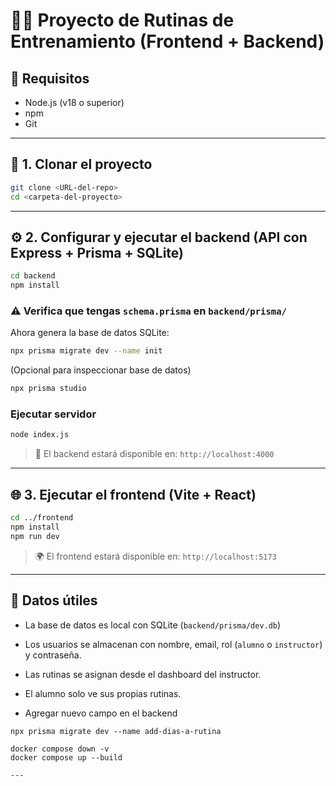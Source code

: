 # 🏃‍♂️ Proyecto de Rutinas de Entrenamiento (Frontend + Backend)

## 🧱 Requisitos

- Node.js (v18 o superior)
- npm
- Git

---

## 🔧 1. Clonar el proyecto

```bash
git clone <URL-del-repo>
cd <carpeta-del-proyecto>
```

---

## ⚙️ 2. Configurar y ejecutar el backend (API con Express + Prisma + SQLite)

```bash
cd backend
npm install
```

### ⚠️ Verifica que tengas `schema.prisma` en `backend/prisma/`

Ahora genera la base de datos SQLite:

```bash
npx prisma migrate dev --name init
```

(Opcional para inspeccionar base de datos)

```bash
npx prisma studio
```

### Ejecutar servidor

```bash
node index.js
```

> 📍 El backend estará disponible en: `http://localhost:4000`

---

## 🌐 3. Ejecutar el frontend (Vite + React)

```bash
cd ../frontend
npm install
npm run dev
```

> 🌍 El frontend estará disponible en: `http://localhost:5173`

---

## 📝 Datos útiles

- La base de datos es local con SQLite (`backend/prisma/dev.db`)
- Los usuarios se almacenan con nombre, email, rol (`alumno` o `instructor`) y contraseña.
- Las rutinas se asignan desde el dashboard del instructor.
- El alumno solo ve sus propias rutinas.

- Agregar nuevo campo en el backend
```
npx prisma migrate dev --name add-dias-a-rutina

docker compose down -v
docker compose up --build

---